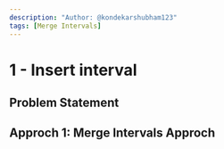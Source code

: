 ```yaml
---
description: "Author: @kondekarshubham123"
tags: [Merge Intervals]
---
```


# 1 - Insert interval

## Problem Statement

## Approch 1: Merge Intervals Approch
